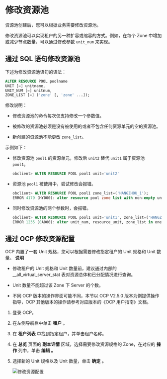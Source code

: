 修改资源池 
==========================

资源池创建后，您可以根据业务需要修改资源池。

修改资源池可以实现租户的另一种扩容或缩容的方式。例如，在每个 Zone 中增加或减少节点数量，可以通过修改参数 `unit_num` 来实现。

通过 SQL 语句修改资源池 
-----------------------------------

下述为修改资源池语句的语法：

```sql
ALTER RESOURCE POOL poolname 
UNIT [=] unitname, 
UNIT_NUM [=] unitnum, 
ZONE_LIST [=] ('zone' [, 'zone' ...]);
```



修改说明：

* 修改资源池的命令每次仅支持修改一个参数值。

  

* 被修改的资源池必须是没有被使用的或者不包含任何资源单元的空的资源池。

  

* 新创建的资源池不能更改 `zone_list`。

  




示例如下：

* 修改资源池 `pool1` 的资源单元，修改后 `unit2` 替代 `unit1` 属于资源池` pool1`。

  ```sql
  obclient> ALTER RESOURCE POOL pool1 unit='unit2'
  ```

  

* 资源池 `pool1` 被使用中，尝试修改会报错。

  ```sql
  obclient> ALTER RESOURCE POOL pool1 zone_list=('HANGZHOU_1');
  ERROR 4179 (HY000): alter resource pool zone list with non-empty unit not allowed
  ```

  

* 同时修改资源池的两个参数时，会报错。

  ```sql
  obclient> ALTER RESOURCE POOL pool1 unit='unit1', zone_list=('HANGZHOU_1');
  ERROR 1235 (0A000): alter unit_num, resource_unit, zone_list in one cmd not supported
  ```

  




通过 OCP 修改资源配置 
----------------------------------

OCP 内置了一套 Unit 规格，您可以根据需要修改指定租户的 Unit 规格和 Unit 数量。
**说明**



* 修改租户的 Unit 规格和 Unit 数量前，建议通过内部的 __all_virtual_server_stat 表对资源总体和已分配情况进行查询。

  

* Unit 数量不能超过该 Zone 下 Server 的个数。

  

* 不同 OCP 版本的操作界面可能不同，本节以 OCP V2.5.0 版本为例提供操作指导，OCP 其他版本的操作请参考对应版本的《OCP 用户指南》文档。

  




1. 登录 OCP。

   

2. 在左侧导航栏中单击 **租户** 。

   

3. 在 **租户列表** 中找到指定租户，并单击租户名称。

   

4. 在 **总览** 页面的 **副本详情** 区域，选择需要修改资源规格的 Zone，在对应的 **操作** 列中，单击 **编辑** **。**

   

5. 选择新的 Unit 规格以及 Unit 数量，单击 **确定** **。** 

   ![修改资源配置](https://help-static-aliyun-doc.aliyuncs.com/assets/img/zh-CN/2212770061/p167488.png)
   



